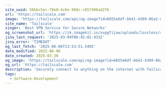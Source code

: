 ```yaml
---
site_uuid: 56bbc5ec-f8e0-4c6e-98dc-c857496ad2fb
url: 'https://tailscale.com'
image: 'https://tailscale.com/api/og-image?id=6855e6df-bb41-4389-86a2-dc15b0457d5e'
site_name: 'Tailscale'
zinger: 'Best VPN Service for Secure Networks'
og_screenshot_url: 'https://ik.imagekit.io/xvpgfijuw/uploads/lossless/screenshots/20250606_Tailscale_og_screenshot.jpeg'
jina_last_request: '2025-03-09T06:45:02.933Z'
jina_error: 'TIMEOUT'
og_last_fetch: '2025-06-06T13:53:51.549Z'
date_modified: 2025-06-06
date_created: 2025-03-30
og_image: 'https://tailscale.com/api/og-image?id=6855e6df-bb41-4389-86a2-dc15b0457d5e'
og_url: 'https://tailscale.com'
description: 'Securely connect to anything on the internet with Tailscale. Deploy a WireGuard®-based VPN to achieve point-to-point connectivity that enforces least privilege.'
tags:
  - Software-Development
---
```


